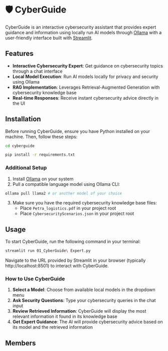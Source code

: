# 🛡️ CyberGuide

CyberGuide is an interactive cybersecurity assistant that provides expert guidance and information using locally run AI models through [Ollama](https://ollama.com/) with a user-friendly interface built with [Streamlit](https://streamlit.io).

## Features

- **Interactive Cybersecurity Expert**: Get guidance on cybersecurity topics through a chat interface
- **Local Model Execution**: Run AI models locally for privacy and security using Ollama
- **RAG Implementation**: Leverages Retrieval-Augmented Generation with cybersecurity knowledge base
- **Real-time Responses**: Receive instant cybersecurity advice directly in the UI

## Installation

Before running CyberGuide, ensure you have Python installed on your machine. Then, follow these steps:

```bash
cd cyberguide
```

```bash
pip install -r requirements.txt
```

### Additional Setup

1. Install [Ollama](https://ollama.com/) on your system
2. Pull a compatible language model using Ollama CLI:

```bash
ollama pull llama2 # or another model of your choice
```

3. Make sure you have the required cybersecurity knowledge base files:
   - Place `Petra_logistics.pdf` in your project root
   - Place `CybersecurityScenarios.json` in your project root

## Usage

To start CyberGuide, run the following command in your terminal:

```bash
streamlit run 01_CyberGuide\ Expert.py
```

Navigate to the URL provided by Streamlit in your browser (typically http://localhost:8501) to interact with CyberGuide.

### How to Use CyberGuide

1. **Select a Model**: Choose from available local models in the dropdown menu
2. **Ask Security Questions**: Type your cybersecurity queries in the chat input
3. **Review Retrieved Information**: CyberGuide will display the most relevant information it found in its knowledge base
4. **Get Expert Guidance**: The AI will provide cybersecurity advice based on its model and the retrieved information

## Members

